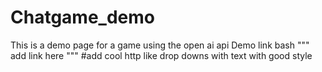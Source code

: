 # Chatgame_demo
This is a demo page for a game using the open ai api 
Demo link 
bash
"""
add link here
"""
#add cool http like drop downs with text with good style 
